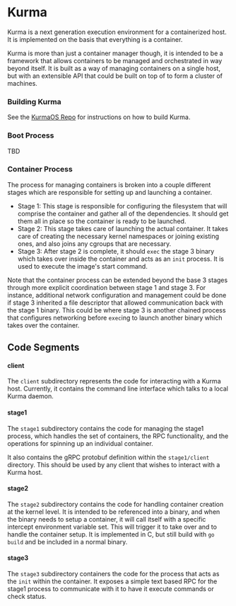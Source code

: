# Kurma

Kurma is a next generation execution environment for a containerized host. It is
implemented on the basis that everything is a container.

Kurma is more than just a container manager though, it is intended to be a
framework that allows containers to be managed and orchestrated in way beyond
itself. It is built as a way of managing containers on a single host, but with
an extensible API that could be built on top of to form a cluster of machines.

### Building Kurma

See the [KurmaOS Repo](https://github.com/apcera/kurmaos/blob/master/README.md#build-process)
for instructions on how to build Kurma.

### Boot Process

TBD

### Container Process

The process for managing containers is broken into a couple different stages
which are responsible for setting up and launching a container.

* Stage 1: This stage is responsible for configuring the filesystem that will
  comprise the container and gather all of the dependencies. It should get them
  all in place so the container is ready to be launched.
* Stage 2: This stage takes care of launching the actual container. It takes
  care of creating the necessary kernel namespaces or joining existing ones, and
  also joins any cgroups that are necessary.
* Stage 3: After stage 2 is complete, it should `exec` the stage 3 binary which
  takes over inside the container and acts as an `init` process. It is used to
  execute the image's start command.

Note that the container process can be extended beyond the base 3 stages through
more explicit coordination between stage 1 and stage 3. For instance, additional
network configuration and management could be done if stage 3 inherited a file
descriptor that allowed communication back with the stage 1 binary. This could
be where stage 3 is another chained process that configures networking before
`exec`ing to launch another binary which takes over the container.

## Code Segments

#### client

The `client` subdirectory represents the code for interacting with a Kurma
host. Currently, it contains the command line interface which talks to a local
Kurma daemon.

#### stage1

The `stage1` subdirectory contains the code for managing the stage1 process,
which handles the set of containers, the RPC functionality, and the operations
for spinning up an individual container.

It also contains the gRPC protobuf definition within the `stage1/client`
directory. This should be used by any client that wishes to interact with a
Kurma host.

#### stage2

The `stage2` subdirectory contains the code for handling container creation at
the kernel level. It is intended to be referenced into a binary, and when the
binary needs to setup a container, it will call itself with a specific intercept
environment variable set. This will trigger it to take over and to handle the
container setup. It is implemented in C, but still build with `go build` and be
included in a normal binary.

#### stage3

The `stage3` subdirectory containers the code for the process that acts as the
`init` within the container. It exposes a simple text based RPC for the stage1
process to communicate with it to have it execute commands or check status.

